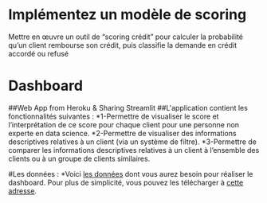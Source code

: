 # Implémentez un modèle de scoring
Mettre en œuvre un outil de “scoring crédit” pour calculer la probabilité qu’un client rembourse son crédit, puis classifie la demande en crédit accordé ou refusé
# Dashboard 
##Web App from Heroku & Sharing Streamlit
##L'application contient les fonctionnalités suivantes :
 *1-Permettre de visualiser le score et l’interprétation de ce score pour chaque client pour une personne non experte en data science.
 *2-Permettre de visualiser des informations descriptives relatives à un client (via un système de filtre).
 *3-Permettre de comparer les informations descriptives relatives à un client à l’ensemble des clients ou à un groupe de clients similaires.
 
 #Les données :
    *Voici [les données](https://www.kaggle.com/c/home-credit-default-risk/data) dont vous aurez besoin pour réaliser le dashboard. Pour plus de simplicité, vous pouvez les télécharger à [cette adresse](https://s3-eu-west-1.amazonaws.com/static.oc-static.com/prod/courses/files/Parcours_data_scientist/Projet+-+Impl%C3%A9menter+un+mod%C3%A8le+de+scoring/Projet+Mise+en+prod+-+home-credit-default-risk.zip).
 
 
